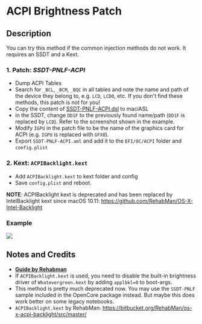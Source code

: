 # ACPI Brightness Patch

## Description

You can try this method if the common injection methods do not work. It requires an SSDT and a Kext.

### 1. Patch: ***SSDT-PNLF-ACPI***

- Dump ACPI Tables
- Search for `_BCL`, `_BCM`, `_BQC` in all tables and note the name and path of the device they belong to, e.g. `LCD`, `LCD0`, etc. If you don't find these methods, this patch is not for you!
- Copy the content of [SSDT-PNLF-ACPI.dsl](https://github.com/5T33Z0/OC-Little-Translated/blob/main/01_Adding_missing_Devices_and_enabling_Features/Brightness_Controls_(SSDT-PNLF)/ACPI_Brightness_Patch/SSDT-PNLF-ACPI.dsl) to maciASL
- in the SSDT, change `DD1F` to the previously found name/path (`DD1F` is replaced by `LCD`). Refer to the screenshot shown in the example.
- Modify `IGPU` in the patch file to be the name of the graphics card for ACPI (e.g. `IGPU` is replaced with `GFX0`).
- Export `SSDT-PNLF-ACPI.aml` and add it to the `EFI/OC/ACPI` folder and `config.plist`

### 2. Kext: `ACPIBacklight.kext`
- Add `ACPIBacklight.kext` to kext folder and config
- Save `config.plist` and reboot.

**NOTE**: ACPIBacklight kext is deprecated and has been replaced by IntelBacklight kext since macOS 10.11: https://github.com/RehabMan/OS-X-Intel-Backlight

### Example
![](https://github.com/5T33Z0/OC-Little-Translated/blob/main/01_Adding_missing_Devices_and_enabling_Features/Brightness_Controls_(SSDT-PNLF)/ACPI_Brightness_Patch/Example.jpg?raw=true.jpg)

## Notes and Credits
- [**Guide by Rehabman**](https://www.tonymacx86.com/threads/guide-laptop-backlight-control-using-applebacklightfixup-kext.218222/)
- If `ACPIBacklight.kext` is used, you need to disable the built-in brightness driver of `Whatevergreen.kext` by adding `applbkl=0` to boot-args.
- This method is pretty much deprecated now. You may use the `SSDT-PNLF` sample included in the OpenCore package instead. But maybe this does work better on some legacy notebooks.
- `ACPIBacklight.kext` by RehabMan: https://bitbucket.org/RehabMan/os-x-acpi-backlight/src/master/
